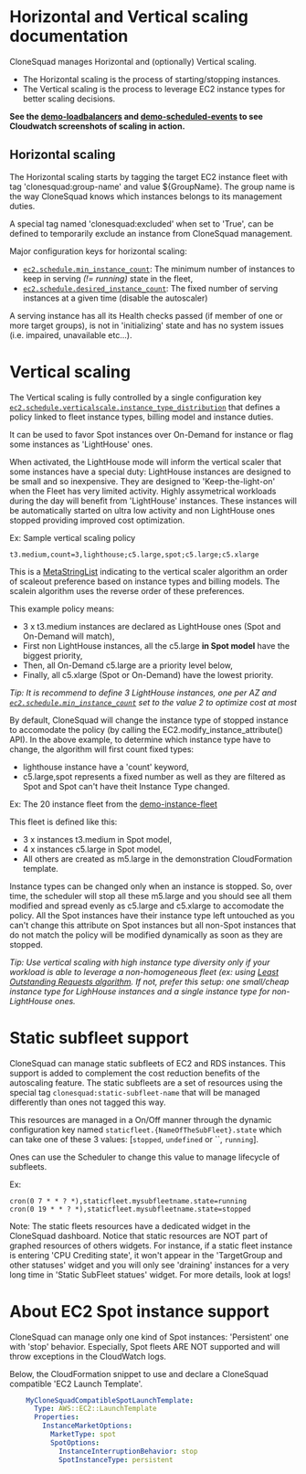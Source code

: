 

# Horizontal and Vertical scaling documentation


CloneSquad manages Horizontal and (optionally) Vertical scaling.

* The Horizontal scaling is the process of starting/stopping instances.
* The Vertical scaling is the process to leverage EC2 instance types for better scaling decisions.

**See the [demo-loadbalancers](../examples/environments/demo-loadbalancers) and [demo-scheduled-events](../examples/environments/demo-scheduled-events) to see Cloudwatch screenshots of scaling in action.**

## Horizontal scaling

The Horizontal scaling starts by tagging the target EC2 instance fleet with tag 'clonesquad:group-name' and value ${GroupName}.
The group name is the way CloneSquad knows which instances belongs to its management duties.

A special tag named 'clonesquad:excluded' when set to 'True', can be defined to temporarily exclude an instance from 
CloneSquad management.

Major configuration keys for horizontal scaling:
* [`ec2.schedule.min_instance_count`](CONFIGURATION_REFERENCE.md#ec2schedulemin_instance_count): The minimum number of instances to keep in serving *(!= running)* state in the fleet,
* [`ec2.schedule.desired_instance_count`](CONFIGURATION_REFERENCE.md#ec2scheduledesired_instance_count): The fixed number of serving instances at a given time (disable the autoscaler)

A serving instance has all its Health checks passed (if member of one or more target groups), is not in 'initializing' state and
has no system issues (i.e. impaired, unavailable etc...).

# Vertical scaling

The Vertical scaling is fully controlled by a single configuration key [`ec2.schedule.verticalscale.instance_type_distribution`](CONFIGURATION_REFERENCE.md#ec2scheduleverticalscaleinstance_type_distribution)
that defines a policy linked to fleet instance types, billing model and instance duties.

It can be used to favor Spot instances over On-Demand for instance or flag some instances as 'LightHouse' ones.

When activated, the LightHouse mode will inform the vertical scaler that some instances have a special duty: LightHouse instances
are designed to be small and so inexpensive. They are designed to 'Keep-the-light-on' when the Fleet has very limited activity. 
Highly assymetrical workloads during the day will benefit from 'LightHouse' instances. These instances will be automatically started
on ultra low activity and non LightHouse ones stopped providing improved cost optimization.

Ex: Sample vertical scaling policy

	t3.medium,count=3,lighthouse;c5.large,spot;c5.large;c5.xlarge

This is a [MetaStringList](CONFIGURATION_REFERENCE.md#MetaStringList) indicating to the vertical scaler algorithm
an order of scaleout preference based on instance types and billing models. The scalein algorithm uses the reverse order
of these preferences.

This example policy means:
* 3 x t3.medium instances are declared as LightHouse ones (Spot and On-Demand will match),
* First non LightHouse instances, all the c5.large **in Spot model** have the biggest priority,
* Then, all On-Demand c5.large are a priority level below,
* Finally, all c5.xlarge (Spot or On-Demand) have the lowest priority.

*Tip: It is recommend to define 3 LightHouse instances, one per AZ and [`ec2.schedule.min_instance_count`](CONFIGURATION_REFERENCE#ec2schedulemin_instance_count) set to the value 2 to optimize cost at most*

By default, CloneSquad will change the instance type of stopped instance to accomodate the policy (by calling the EC2.modify_instance_attribute() API).
In the above example, to determine which instance type have to change, the algorithm will first count fixed types:
* lighthouse instance have a 'count' keyword,
* c5.large,spot represents a fixed number as well as they are filtered as Spot and Spot can't have theit Instance Type changed.

Ex: The 20 instance fleet from the [demo-instance-fleet](../examples/environments/demo-instance-fleet/)

This fleet is defined like this:
* 3 x instances t3.medium in Spot model,
* 4 x instances c5.large in Spot model,
* All others are created as m5.large in the demonstration CloudFormation template.

Instance types can be changed only when an instance is stopped. So, over time, the scheduler will stop all these m5.large and 
you should see all them modified and spread evenly as c5.large and c5.xlarge to accomodate the policy.
All the Spot instances have their instance type left untouched as you can't change this attribute on Spot instances but all non-Spot instances
that do not match the policy will be modified dynamically as soon as they are stopped.

*Tip: Use vertical scaling with high instance type diversity only if your workload is able to leverage
a non-homogeneous fleet (ex: using [Least Outstanding Requests algorithm](https://docs.aws.amazon.com/elasticloadbalancing/latest/application/load-balancer-target-groups.html#modify-routing-algorithm). If not, prefer this setup: one small/cheap instance type for LighHouse instances and a single instance 
type for non-LightHouse ones.*

# Static subfleet support

CloneSquad can manage static subfleets of EC2 and RDS instances. This support is added to complement the cost reduction benefits of the autoscaling feature.
The static subfleets are a set of resources using the special tag `clonesquad:static-subfleet-name` that will be managed differently than ones
not tagged this way.

This resources are managed in a On/Off manner through the dynamic configuration key named `staticfleet.{NameOfTheSubFleet}.state` which can take one
of these 3 values: [`stopped`, `undefined` or ``, `running`].

Ones can use the Scheduler to change this value to manage lifecycle of subfleets.

Ex:

	cron(0 7 * * ? *),staticfleet.mysubfleetname.state=running
	cron(0 19 * * ? *),staticfleet.mysubfleetname.state=stopped

Note: The static fleets resources have a dedicated widget in the CloneSquad dashboard. Notice that static resources are NOT part of graphed 
resources of others widgets. For instance, if a static fleet instance is entering 'CPU Crediting state', it won't appear in the 'TargetGroup and other statuses'
widget and you will only see 'draining' instances for a very long time in 'Static SubFleet statues' widget. For more details, look at logs!

# About EC2 Spot instance support

CloneSquad can manage only one kind of Spot instances: 'Persistent' one with 'stop' behavior. Especially, Spot fleets ARE NOT supported and
will throw exceptions in the CloudWatch logs.

Below, the CloudFormation snippet to use and declare a CloneSquad compatible 'EC2 Launch Template'.

```yaml
    MyCloneSquadCompatibleSpotLaunchTemplate:
      Type: AWS::EC2::LaunchTemplate
      Properties:
        InstanceMarketOptions:
          MarketType: spot
          SpotOptions:
            InstanceInterruptionBehavior: stop
            SpotInstanceType: persistent
```


